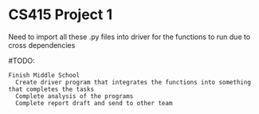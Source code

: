 # CS415 Project 1


Need to import all these .py files into driver for the functions to run due to cross dependencies

#TODO:

    Finish Middle School 
      Create driver program that integrates the functions into something that completes the tasks 
      Complete analysis of the programs 
      Complete report draft and send to other team
